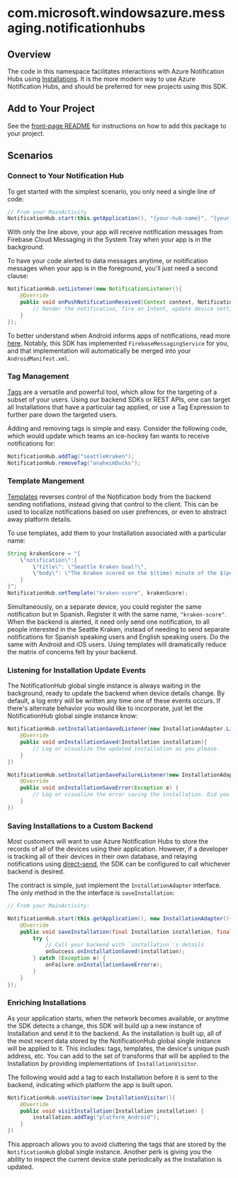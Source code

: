 # com.microsoft.windowsazure.messaging.notificationhubs

## Overview

The code in this namespace facilitates interactions with Azure Notification Hubs using [Installations](https://docs.microsoft.com/en-us/azure/notification-hubs/notification-hubs-push-notification-registration-management#installations). It is the more modern way to use Azure Notification Hubs, and should be preferred for new projects using this SDK.

## Add to Your Project

See the [front-page README](../../../../../../../../../README.md) for instructions on how to add this package to your project.

## Scenarios

### Connect to Your Notification Hub

To get started with the simplest scenario, you only need a single line of code:
``` Java
// From your MainActivity
NotificationHub.start(this.getApplication(), "{your-hub-name}", "{your-listenonly-access-policy}");
```

With only the line above, your app will receive notification messages from Firebase Cloud Messaging in the System Tray when your app is in the background.

To have your code alerted to data messages anytime, or noitification messages when your app is in the foreground, you'll just need a second clause:

``` Java
NotificationHub.setListener(new NotificationListener(){
    @Override
    public void onPushNotificationReceived(Context context, NotificationMessage message) {
        // Render the notification, fire an Intent, update device settings, whatever your application needs.
    }
});
```

To better understand when Android informs apps of notifications, read more [here](https://firebase.google.com/docs/cloud-messaging/android/receive#handling_messages). Notably, this SDK has implemented `FirebaseMessagingService` for you, and that implementation will automatically be merged into your `AndroidManifest.xml`.

### Tag Management

[Tags](https://docs.microsoft.com/en-us/azure/notification-hubs/notification-hubs-tags-segment-push-message#tags) are a versatile and powerful tool, which allow for the targeting of a subset of your users. Using our backend SDKs or REST APIs, one can target all Installations that have a particular tag applied, or use a Tag Expression to further pare down the targeted users.

Adding and removing tags is simple and easy. Consider the following code, which would update which teams an ice-hockey fan wants to receive notifications for:

``` Java
NotificationHub.addTag("seattleKraken");
NotificationHub.removeTag("anaheimDucks");
```

### Template Mangement

[Templates](https://docs.microsoft.com/en-us/azure/notification-hubs/notification-hubs-templates-cross-platform-push-messages) reverses control of the Notification body from the backend sending notifiations, instead giving that control to the client. This can be used to localize notifications based on user prefrences, or even to abstract away platform details.

To use templates, add them to your Installation associated with a particular name:

``` Java
String krakenScore = "{
    \"notification\":{
        \"title\": \"Seattle Kraken Goal!\",
        \"body\": \"The Kraken scored on the $(time) minute of the $(period) period!\"
    }
}";
NotificationHub.setTemplate("kraken-score", krakenScore);
```

Simultaneously, on a separate device, you could register the same notification but in Spanish. Register it with the same name, `"kraken-score"`. When the backend is alerted, it need only send one notification, to all people interested in the Seattle Kraken, instead of needing to send separate notifications for Spanish speaking users and English speaking users. Do the same with Android and iOS users. Using templates will dramatically reduce the matrix of concerns felt by your backend.

### Listening for Installation Update Events

The NotificationHub global single instance is always waiting in the background, ready to update the backend when device details change. By default, a log entry will be written any time one of these events occurs. If there's alternate behavior you would like to incorporate, just let the NotificationHub global single instance know:

``` Java
NotificationHub.setInstallationSavedListener(new InstallationAdapter.Listener(){
    @Override
    public void onInstallationSaved(Installation installation){
        // Log or visualize the updated installation as you please.
    }
})

NotificationHub.setInstallationSaveFailureListener(new InstallationAdapter.ErrorListener(){
    @Override
    public void onInstallationSaveError(Exception e) {
        // Log or visualize the error saving the installation. Did you try to add an invalid tag?
    }
})
```

### Saving Installations to a Custom Backend

Most customers will want to use Azure Notification Hubs to store the records of all of the devices using their application. However, if a developer is tracking all of their devices in their own database, and relaying notifications using [direct-send](https://docs.microsoft.com/en-us/rest/api/notificationhubs/direct-send), the SDK can be configured to call whichever backend is desired.

The contract is simple, just implement the `InstallationAdapter` interface. The only method in the the interface is `saveInstallation`:

``` Java
// From your MainActivity:

NotificationHub.start(this.getApplication(), new InstallationAdapter(){
    @Override
    public void saveInstallation(final Installation installation, final Listener onSuccess, final ErrorListener onFailure) {
        try {
            // Call your backend with `installation`'s details
            onSuccess.onInstallationSaved(installation);
        } catch (Exception e) {
            onFailure.onInstallationSaveError(e);
        }
    }
});
```

### Enriching Installations

As your application starts, when the network becomes available, or anytime the SDK detects a change, this SDK will build up a new instance of Installation and send it to the backend. As the installation is built up, all of the most recent data stored by the NotificationHub global single instance will be applied to it. This includes: tags, templates, the device's unique push address, etc. You can add to the set of transforms that will be applied to the Installation by providing implementations of `InstallationVisitor`.

The following would add a tag to each Installation before it is sent to the backend, indicating which platform the app is built upon.

``` Java
NotificationHub.useVisitor(new InstallationVisitor(){
    @Override
    public void visitInstallation(Installation installation) {
        installation.addTag("platform_Android");
    }
})
```

This approach allows you to avoid cluttering the tags that are stored by the `NotificationHub` global single instance. Another perk is giving you the ability to inspect the current device state periodically as the Installation is updated.
